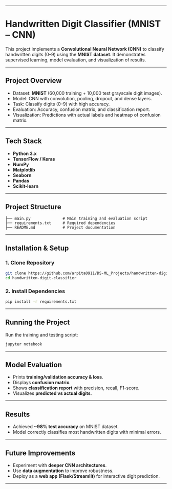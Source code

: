
---

# Handwritten Digit Classifier (MNIST – CNN)

This project implements a **Convolutional Neural Network (CNN)** to classify handwritten digits (0–9) using the **MNIST dataset**.
It demonstrates supervised learning, model evaluation, and visualization of results.

---

## Project Overview

* Dataset: **MNIST** (60,000 training + 10,000 test grayscale digit images).
* Model: CNN with convolution, pooling, dropout, and dense layers.
* Task: Classify digits (0–9) with high accuracy.
* Evaluation: Accuracy, confusion matrix, and classification report.
* Visualization: Predictions with actual labels and heatmap of confusion matrix.

---

## Tech Stack

* **Python 3.x**
* **TensorFlow / Keras**
* **NumPy**
* **Matplotlib**
* **Seaborn**
* **Pandas**
* **Scikit-learn**

---

## Project Structure

```
├── main.py              # Main training and evaluation script
├── requirements.txt     # Required dependencies
├── README.md            # Project documentation
```

---

## Installation & Setup

### 1. Clone Repository

```bash
git clone https://github.com/arpita0911/DS-ML_Projects/handwritten-digit-classifier.git
cd handwritten-digit-classifier
```

### 2. Install Dependencies

```bash
pip install -r requirements.txt
```

---

## Running the Project

Run the training and testing script:

```bash
jupyter notebook
```

---

## Model Evaluation

* Prints **training/validation accuracy & loss**.
* Displays **confusion matrix**.
* Shows **classification report** with precision, recall, F1-score.
* Visualizes **predicted vs actual digits**.


---

## Results

* Achieved **\~98% test accuracy** on MNIST dataset.
* Model correctly classifies most handwritten digits with minimal errors.

---

## Future Improvements

* Experiment with **deeper CNN architectures**.
* Use **data augmentation** to improve robustness.
* Deploy as a **web app (Flask/Streamlit)** for interactive digit prediction.

---
